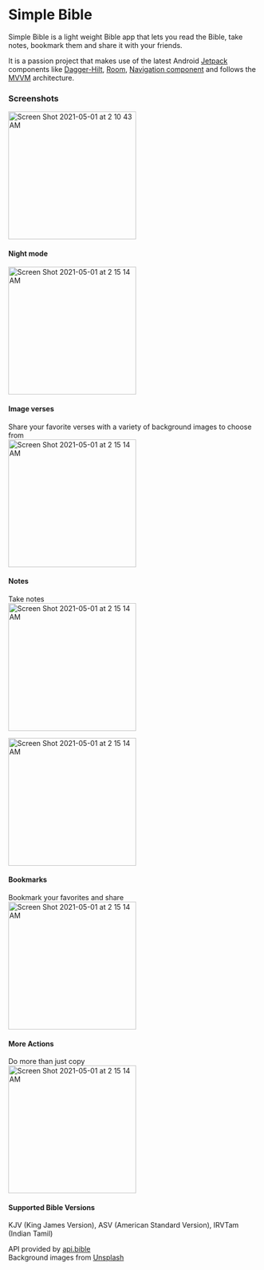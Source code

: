 # Simple Bible  
Simple Bible is a light weight Bible app that lets you read the Bible, take notes, bookmark them and share it with your friends.  
  
It is a passion project that makes use of the latest Android [Jetpack](https://developer.android.com/jetpack) components like [Dagger-Hilt](https://developer.android.com/training/dependency-injection/hilt-android), [Room](https://developer.android.com/jetpack/androidx/releases/room), [Navigation component](https://developer.android.com/guide/navigation/navigation-getting-started) and follows the [MVVM](https://developer.android.com/jetpack/guide) architecture.  
  
### Screenshots  
<img width="256" alt="Screen Shot 2021-05-01 at 2 10 43 AM" src="https://user-images.githubusercontent.com/1130895/116777602-ba87bd00-aa22-11eb-8852-14079a123f7b.png">  

#### Night mode
<img width="256" alt="Screen Shot 2021-05-01 at 2 15 14 AM" src="https://user-images.githubusercontent.com/1130895/116777778-15b9af80-aa23-11eb-91e3-6328d3f324aa.png">  
  
#### Image verses    
Share your favorite verses with a variety of background images to choose from  
<img width="256" alt="Screen Shot 2021-05-01 at 2 15 14 AM" src="https://user-images.githubusercontent.com/1130895/125149641-0031c780-e0ef-11eb-9ab6-b3acf7096457.png"> 

#### Notes  
Take notes  
<img width="256" alt="Screen Shot 2021-05-01 at 2 15 14 AM" src="https://user-images.githubusercontent.com/1130895/125420589-863452f0-121d-4f88-b4f0-0d48c0d75e42.png">  
  
<img width="256" alt="Screen Shot 2021-05-01 at 2 15 14 AM" src="https://user-images.githubusercontent.com/1130895/125421327-23cd12a4-572b-4cb7-8c6f-e8d11d2e3a80.png">   

#### Bookmarks  
Bookmark your favorites and share  
<img width="256" alt="Screen Shot 2021-05-01 at 2 15 14 AM" src="https://user-images.githubusercontent.com/1130895/125420833-05d9521f-81cf-4b01-b797-fe477f919986.png">

#### More Actions  
Do more than just copy  
<img width="256" alt="Screen Shot 2021-05-01 at 2 15 14 AM" src="https://user-images.githubusercontent.com/1130895/125421075-ffcb1adf-f3bb-47ce-9150-8e786f98ff61.png">

  
    
#### Supported Bible Versions  
KJV (King James Version), ASV (American Standard Version), IRVTam (Indian Tamil)
  
API provided by [api.bible](https://docs.api.bible/)  
Background images from [Unsplash](https://unsplash.com/)

